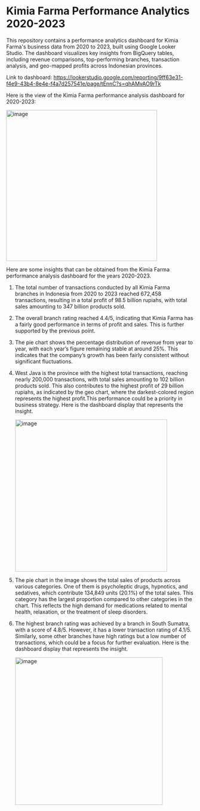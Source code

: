 # Kimia Farma Performance  Analytics 2020-2023
This repository contains a performance analytics dashboard for Kimia Farma's business data from 2020 to 2023, built using Google Looker Studio. The dashboard visualizes key insights from BigQuery tables, including revenue comparisons, top-performing branches, transaction analysis, and geo-mapped profits across Indonesian provinces.  

Link to dashboard: https://lookerstudio.google.com/reporting/9ff63e31-f4e9-43b4-8e4e-f4a7d257541e/page/tEnnC?s=qhAMvAO9rTk

Here is the view of the Kimia Farma performance analysis dashboard for 2020-2023:


<img width="404" alt="image" src="https://github.com/user-attachments/assets/9720740a-5364-48e4-ae6b-c32ca2bb4fd4" />


Here are some insights that can be obtained from the Kimia Farma performance analysis dashboard for the years 2020-2023.
1. The total number of transactions conducted by all Kimia Farma branches in Indonesia from 2020 to 2023 reached 672,458 transactions, resulting in a total profit of 98.5 billion rupiahs, with total sales amounting to 347 billion products sold.
2. The overall branch rating reached 4.4/5, indicating that Kimia Farma has a fairly good performance in terms of profit and sales. This is further supported by the previous point.
3. The pie chart shows the percentage distribution of revenue from year to year, with each year’s figure remaining stable at around 25%. This indicates that the company’s growth has been fairly consistent without significant fluctuations.
4. West Java is the province with the highest total transactions, reaching nearly 200,000 transactions, with total sales amounting to 102 billion products sold. This also contributes to the highest profit of 29 billion rupiahs, as indicated by the geo chart, where the darkest-colored region represents the highest profit.This performance could be a priority in business strategy. Here is the dashboard display that represents the insight.

   <img width="407" alt="image" src="https://github.com/user-attachments/assets/56307448-060f-4800-a850-376cdddefba8" />

6. The pie chart in the image shows the total sales of products across various categories. One of them is psycholeptic drugs, hypnotics, and sedatives, which contribute 134,849 units (20.1%) of the total sales. This category has the largest proportion compared to other categories in the chart. This reflects the high demand for medications related to mental health, relaxation, or the treatment of sleep disorders.
7. The highest branch rating was achieved by a branch in South Sumatra, with a score of 4.8/5. However, it has a lower transaction rating of 4.1/5. Similarly, some other branches have high ratings but a low number of transactions, which could be a focus for further evaluation. Here is the dashboard display that represents the insight.

   <img width="395" alt="image" src="https://github.com/user-attachments/assets/5eac93f7-1bb3-4ddb-b1b8-393752ae8468" />
